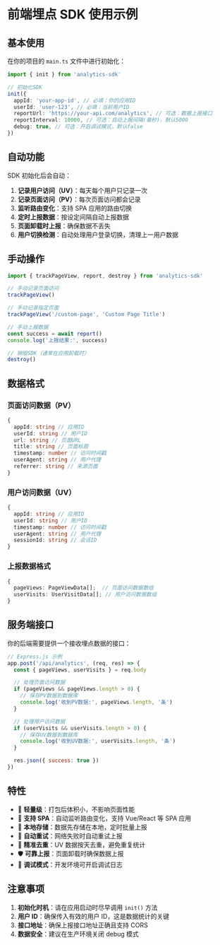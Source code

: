 # 前端埋点 SDK 使用示例

## 基本使用

在你的项目的 `main.ts` 文件中进行初始化：

```typescript
import { init } from 'analytics-sdk'

// 初始化SDK
init({
  appId: 'your-app-id', // 必填：你的应用ID
  userId: 'user-123', // 必填：当前用户ID
  reportUrl: 'https://your-api.com/analytics', // 可选：数据上报接口
  reportInterval: 10000, // 可选：自动上报间隔(毫秒)，默认5000
  debug: true, // 可选：开启调试模式，默认false
})
```

## 自动功能

SDK 初始化后会自动：

1. **记录用户访问（UV）**：每天每个用户只记录一次
2. **记录页面访问（PV）**：每次页面访问都会记录
3. **监听路由变化**：支持 SPA 应用的路由切换
4. **定时上报数据**：按设定间隔自动上报数据
5. **页面卸载时上报**：确保数据不丢失
6. **用户切换检测**：自动处理用户登录切换，清理上一用户数据

## 手动操作

```typescript
import { trackPageView, report, destroy } from 'analytics-sdk'

// 手动记录页面访问
trackPageView()

// 手动记录指定页面
trackPageView('/custom-page', 'Custom Page Title')

// 手动上报数据
const success = await report()
console.log('上报结果:', success)

// 销毁SDK（通常在应用卸载时）
destroy()
```

## 数据格式

### 页面访问数据（PV）

```typescript
{
  appId: string // 应用ID
  userId: string // 用户ID
  url: string // 页面URL
  title: string // 页面标题
  timestamp: number // 访问时间戳
  userAgent: string // 用户代理
  referrer: string // 来源页面
}
```

### 用户访问数据（UV）

```typescript
{
  appId: string // 应用ID
  userId: string // 用户ID
  timestamp: number // 访问时间戳
  userAgent: string // 用户代理
  sessionId: string // 会话ID
}
```

### 上报数据格式

```typescript
{
  pageViews: PageViewData[];  // 页面访问数据数组
  userVisits: UserVisitData[]; // 用户访问数据数组
}
```

## 服务端接口

你的后端需要提供一个接收埋点数据的接口：

```javascript
// Express.js 示例
app.post('/api/analytics', (req, res) => {
  const { pageViews, userVisits } = req.body

  // 处理页面访问数据
  if (pageViews && pageViews.length > 0) {
    // 保存PV数据到数据库
    console.log('收到PV数据:', pageViews.length, '条')
  }

  // 处理用户访问数据
  if (userVisits && userVisits.length > 0) {
    // 保存UV数据到数据库
    console.log('收到UV数据:', userVisits.length, '条')
  }

  res.json({ success: true })
})
```

## 特性

- 🚀 **轻量级**：打包后体积小，不影响页面性能
- 📱 **支持 SPA**：自动监听路由变化，支持 Vue/React 等 SPA 应用
- 💾 **本地存储**：数据先存储在本地，定时批量上报
- 🔄 **自动重试**：网络失败时自动重试上报
- 🎯 **精准去重**：UV 数据按天去重，避免重复统计
- 🛡️ **可靠上报**：页面卸载时确保数据上报
- 🐛 **调试模式**：开发环境可开启调试日志

## 注意事项

1. **初始化时机**：请在应用启动时尽早调用 `init()` 方法
2. **用户 ID**：确保传入有效的用户 ID，这是数据统计的关键
3. **接口地址**：确保上报接口地址正确且支持 CORS
4. **数据安全**：建议在生产环境关闭 debug 模式
